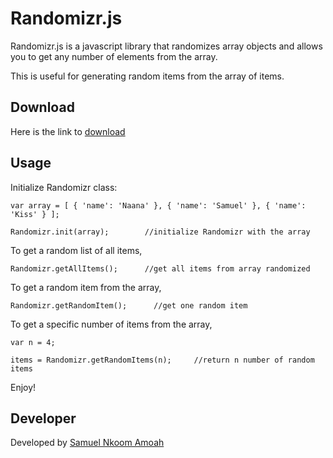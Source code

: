 # Randomizr.js

Randomizr.js is a javascript library that randomizes array objects and allows you to get any number of elements from the array.

This is useful for generating random items from the array of items.

## Download 
Here is the link to [download](https://raw.githubusercontent.com/snamoah/Randomizrjs/master/Randomizr.js)

## Usage
Initialize Randomizr class:

```
var array = [ { 'name': 'Naana' }, { 'name': 'Samuel' }, { 'name': 'Kiss' } ];

Randomizr.init(array);        //initialize Randomizr with the array
```

To get a random list of all items,

```
Randomizr.getAllItems();      //get all items from array randomized
```

To get a random item from the array,

```
Randomizr.getRandomItem();      //get one random item 
```

To get a specific number of items from the array,

```
var n = 4;

items = Randomizr.getRandomItems(n);     //return n number of random items
```

Enjoy!

## Developer
Developed by [Samuel Nkoom Amoah](https://snamoah.github.io)
